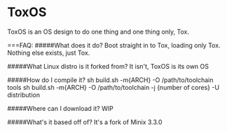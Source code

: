 ToxOS
=====

ToxOS is an OS design to do one thing and one thing only, Tox.

===FAQ:
#####What does it do?
Boot straight in to Tox, loading only Tox. Nothing else exists, just Tox.

#####What Linux distro is it forked from?
It isn't, ToxOS is its own OS

#####How do I compile it?
sh build.sh -m{ARCH} -O /path/to/toolchain tools
sh build.sh -m{ARCH} -O /path/to/toolchain -j {number of cores} -U distribution

#####Where can I download it?
WIP

#####What's it based off of?
It's a fork of Minix 3.3.0
